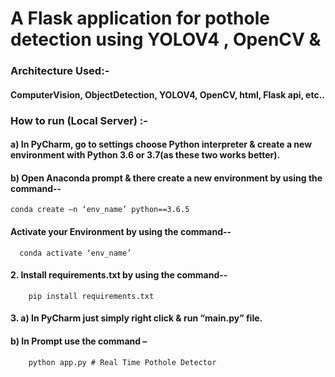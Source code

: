# A Flask application for pothole detection using YOLOV4 , OpenCV &amp;

### Architecture Used:-
   #### ComputerVision, ObjectDetection, YOLOV4, OpenCV, html, Flask api, etc..



### How to run (Local Server) :-
#### a) In PyCharm, go to settings choose Python interpreter & create a new environment with Python 3.6 or 3.7(as these two works better).

#### b) Open Anaconda prompt & there create a new environment by using the command--
	conda create –n ‘env_name’ python==3.6.5

#### Activate your Environment by using the command--
      conda activate ‘env_name’

#### 2. Install requirements.txt by using the command--
        pip install requirements.txt

#### 3. a) In PyCharm just simply right click & run “main.py” file.

#### b) In Prompt use the command –
        python app.py # Real Time Pothole Detector
